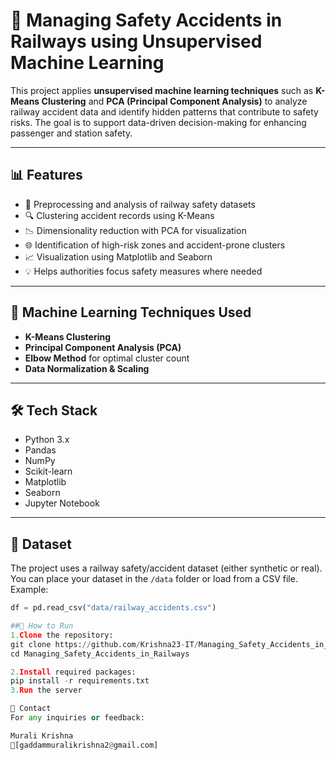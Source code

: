# 🚉 Managing Safety Accidents in Railways using Unsupervised Machine Learning

This project applies **unsupervised machine learning techniques** such as **K-Means Clustering** and **PCA (Principal Component Analysis)** to analyze railway accident data and identify hidden patterns that contribute to safety risks. The goal is to support data-driven decision-making for enhancing passenger and station safety.

---

## 📊 Features

- 📁 Preprocessing and analysis of railway safety datasets  
- 🔍 Clustering accident records using K-Means  
- 📉 Dimensionality reduction with PCA for visualization  
- 🌐 Identification of high-risk zones and accident-prone clusters  
- 📈 Visualization using Matplotlib and Seaborn  
- 💡 Helps authorities focus safety measures where needed

---

## 🧠 Machine Learning Techniques Used

- **K-Means Clustering**  
- **Principal Component Analysis (PCA)**  
- **Elbow Method** for optimal cluster count  
- **Data Normalization & Scaling**

---

## 🛠️ Tech Stack

- Python 3.x  
- Pandas  
- NumPy  
- Scikit-learn  
- Matplotlib  
- Seaborn  
- Jupyter Notebook

---

## 📂 Dataset

The project uses a railway safety/accident dataset (either synthetic or real).  
You can place your dataset in the `/data` folder or load from a CSV file. Example:

```python
df = pd.read_csv("data/railway_accidents.csv")

##🚀 How to Run
1.Clone the repository:
git clone https://github.com/Krishna23-IT/Managing_Safety_Accidents_in_Railways.git
cd Managing_Safety_Accidents_in_Railways

2.Install required packages:
pip install -r requirements.txt
3.Run the server

📧 Contact
For any inquiries or feedback:

Murali Krishna
📧[gaddammuralikrishna2@gmail.com]
